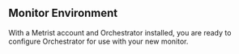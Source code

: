 ## Monitor Environment

With a Metrist account and Orchestrator installed, you are ready to configure Orchestrator for use with your new monitor.
